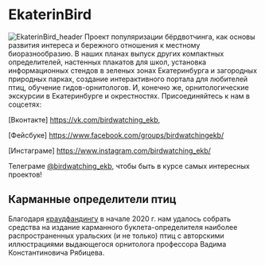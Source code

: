 # EkaterinBird
![EkaterinBird_header](%D0%9A%D1%80%D1%8F%D0%BA%D0%B0%D1%82%D0%B5%D1%80%D0%B8%D0%BD%D0%B1%D1%83%D1%80%D0%B3.jpg)
 Проект популяризации бёрдвотчинга, как основы развития интереса и бережного отношения к местному биоразнообразию. 
 В наших планах выпуск других компактных определителей, настенных плакатов для школ, установка информационных стендов в зеленых зонах Екатеринбурга и загородных природных парках, создание интерактивного портала для любителей птиц, обучение гидов-орнитологов. И, конечно же, орнитологические экскурсии в Екатеринбурге и окрестностях. Присоединяйтесь к нам в соцсетях:

[Вконтакте] https://vk.com/birdwatching_ekb,

[Фейсбуке] https://www.facebook.com/groups/birdwatchingekb/

[Инстаграме] https://www.instagram.com/birdwatching_ekb/

Телеграме [@birdwatching_ekb](https://t.me/birdwatching_ekb), чтобы быть в курсе самых интересных проектов!
## Карманные определители птиц
Благодаря [краудфандингу](https://planeta.ru/campaigns/birds_of_ekb) в начале 2020 г. нам удалось собрать средства на издание карманного буклета-определителя наиболее распространенных уральских (и не только) птиц с авторскими иллюстрациями выдающегося орнитолога профессора Вадима Константиновича Рябицева. 
